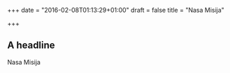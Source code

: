 +++
date = "2016-02-08T01:13:29+01:00"
draft = false
title = "Nasa Misija"

+++

## A headline

Nasa Misija